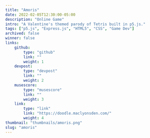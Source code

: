 ```yaml
---
title: "Amoris"
date: 2022-02-05T12:30:00-05:00
description: "Online Game"
intro: "A Valentine's themed parody of Tetris built in p5.js."
tags: ["p5.js", "Express.js", "HTML5", "CSS", "Game Dev"]
archived: false
winner: false
links: 
    github: 
        type: "github"
        link: ""
        weight: 1
    devpost:
        type: "devpost"
        link: ""
        weight: 2
    musescore:
        type: "musescore"
        link: ""
        weight: 3
    link:
        type: "link"
        link: "https://doodle.maclyonsden.com/"
        weight: 4
thumbnail: "thumbnails/amoris.png"
slug: "amoris"
---
```


